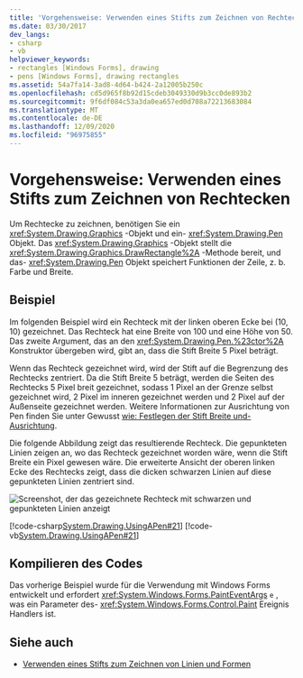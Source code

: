 ```yaml
---
title: 'Vorgehensweise: Verwenden eines Stifts zum Zeichnen von Rechtecken'
ms.date: 03/30/2017
dev_langs:
- csharp
- vb
helpviewer_keywords:
- rectangles [Windows Forms], drawing
- pens [Windows Forms], drawing rectangles
ms.assetid: 54a7fa14-3ad8-4d64-b424-2a12005b250c
ms.openlocfilehash: cd5d965f8b92d15cdeb3049330d9b3cc0de893b2
ms.sourcegitcommit: 9f6df084c53a3da0ea657ed0d708a72213683084
ms.translationtype: MT
ms.contentlocale: de-DE
ms.lasthandoff: 12/09/2020
ms.locfileid: "96975855"
---
```

# <a name="how-to-use-a-pen-to-draw-rectangles"></a>Vorgehensweise: Verwenden eines Stifts zum Zeichnen von Rechtecken
Um Rechtecke zu zeichnen, benötigen Sie ein <xref:System.Drawing.Graphics> -Objekt und ein- <xref:System.Drawing.Pen> Objekt. Das <xref:System.Drawing.Graphics> -Objekt stellt die <xref:System.Drawing.Graphics.DrawRectangle%2A> -Methode bereit, und das- <xref:System.Drawing.Pen> Objekt speichert Funktionen der Zeile, z. b. Farbe und Breite.  
  
## <a name="example"></a>Beispiel  
 Im folgenden Beispiel wird ein Rechteck mit der linken oberen Ecke bei (10, 10) gezeichnet. Das Rechteck hat eine Breite von 100 und eine Höhe von 50. Das zweite Argument, das an den <xref:System.Drawing.Pen.%23ctor%2A> Konstruktor übergeben wird, gibt an, dass die Stift Breite 5 Pixel beträgt.  
  
 Wenn das Rechteck gezeichnet wird, wird der Stift auf die Begrenzung des Rechtecks zentriert. Da die Stift Breite 5 beträgt, werden die Seiten des Rechtecks 5 Pixel breit gezeichnet, sodass 1 Pixel an der Grenze selbst gezeichnet wird, 2 Pixel im inneren gezeichnet werden und 2 Pixel auf der Außenseite gezeichnet werden. Weitere Informationen zur Ausrichtung von Pen finden Sie unter Gewusst [wie: Festlegen der Stift Breite und-Ausrichtung](how-to-set-pen-width-and-alignment.md).  
  
 Die folgende Abbildung zeigt das resultierende Rechteck. Die gepunkteten Linien zeigen an, wo das Rechteck gezeichnet worden wäre, wenn die Stift Breite ein Pixel gewesen wäre. Die erweiterte Ansicht der oberen linken Ecke des Rechtecks zeigt, dass die dicken schwarzen Linien auf diese gepunkteten Linien zentriert sind.  
  
 ![Screenshot, der das gezeichnete Rechteck mit schwarzen und gepunkteten Linien anzeigt](./media/how-to-use-a-pen-to-draw-rectangles/drawn-rectangle-black-lines-dotted-lines.gif)  
  
 [!code-csharp[System.Drawing.UsingAPen#21](~/samples/snippets/csharp/VS_Snippets_Winforms/System.Drawing.UsingAPen/CS/Class1.cs#21)]
 [!code-vb[System.Drawing.UsingAPen#21](~/samples/snippets/visualbasic/VS_Snippets_Winforms/System.Drawing.UsingAPen/VB/Class1.vb#21)]  
  
## <a name="compiling-the-code"></a>Kompilieren des Codes  
 Das vorherige Beispiel wurde für die Verwendung mit Windows Forms entwickelt und erfordert <xref:System.Windows.Forms.PaintEventArgs> `e` , was ein Parameter des- <xref:System.Windows.Forms.Control.Paint> Ereignis Handlers ist.  
  
## <a name="see-also"></a>Siehe auch

- [Verwenden eines Stifts zum Zeichnen von Linien und Formen](using-a-pen-to-draw-lines-and-shapes.md)
